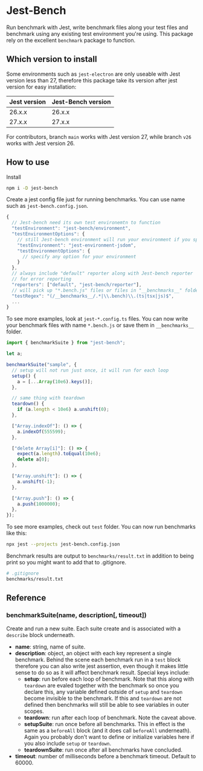 # Jest-Bench

Run benchmark with Jest, write benchmark files along your test files and benchmark using any existing test environment you're using. This package rely on the excellent `benchmark` package to function.

## Which version to install

Some environments such as `jest-electron` are only useable with Jest version less than 27, therefore this package take its version after jest version for easy installation:

| Jest version | Jest-Bench version |
| ------------ | ------------------ |
| 26.x.x       | 26.x.x             |
| 27.x.x       | 27.x.x             |

For contributors, branch `main` works with Jest version 27, while branch `v26` works with Jest version 26.

## How to use

Install

```bash
npm i -D jest-bench
```

Create a jest config file just for running benchmarks. You can use name such as `jest-bench.config.json`.

```javascript
{
  // Jest-bench need its own test environemtn to function
  "testEnvironment": "jest-bench/environment",
  "testEnvironmentOptions": {
    // still Jest-bench environment will run your environment if you specify it here
    "testEnvironment": "jest-environment-jsdom",
    "testEnvironmentOptions": {
      // specify any option for your environment
    }
  },
  // always include "default" reporter along with Jest-bench reporter
  // for error reporting
  "reporters": ["default", "jest-bench/reporter"],
  // will pick up "*.bench.js" files or files in "__benchmarks__" folder.
  "testRegex": "(/__benchmarks__/.*|\\.bench)\\.(ts|tsx|js)$",
  ...
}
```

To see more examples, look at `jest-*.config.ts` files. You can now write your benchmark files with name `*.bench.js` or save them in `__benchmarks__` folder.

```javascript
import { benchmarkSuite } from "jest-bench";

let a;

benchmarkSuite("sample", {
  // setup will not run just once, it will run for each loop
  setup() {
    a = [...Array(10e6).keys()];
  },

  // same thing with teardown
  teardown() {
    if (a.length < 10e6) a.unshift(0);
  },

  ["Array.indexOf"]: () => {
    a.indexOf(555599);
  },

  ["delete Array[i]"]: () => {
    expect(a.length).toEqual(10e6);
    delete a[0];
  },

  ["Array.unshift"]: () => {
    a.unshift(-1);
  },

  ["Array.push"]: () => {
    a.push(1000000);
  },
});
```

To see more examples, check out `test` folder. You can now run benchmarks like this:

```bash
npx jest --projects jest-bench.config.json
```

Benchmark results are output to `benchmarks/result.txt` in addition to being print so you might want to add that to .gitignore.

```bash
# .gitignore
benchmarks/result.txt
```

## Reference

### benchmarkSuite(name, description[, timeout])

Create and run a new suite. Each suite create and is associated with a `describe` block underneath.

- **name**: string, name of suite.
- **description**: object, an object with each key represent a single benchmark. Behind the scene each benchmark run in a `test` block therefore you can also write jest assertion, even though it makes little sense to do so as it will affect benchmark result. Special keys include:
  - **setup**: run before each loop of benchmark. Note that this along with `teardown` are evaled together with the benchmark so once you declare this, any variable defined outside of `setup` and `teardown` become invisible to the benchmark. If this and `teardown` are not defined then benchmarks will still be able to see variables in outer scopes.
  - **teardown**: run after each loop of benchmark. Note the caveat above.
  - **setupSuite**: run once before all benchmarks. This in effect is the same as a `beforeAll` block (and it does call `beforeAll` underneath). Again you probably don't want to define or initialize variables here if you also include `setup` or `teardown`.
  - **teardownSuite**: run once after all benchmarks have concluded.
- **timeout**: number of milliseconds before a benchmark timeout. Default to 60000.
